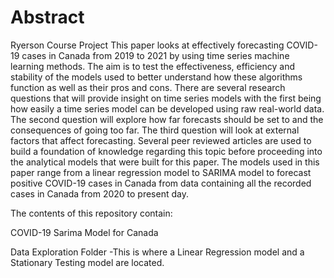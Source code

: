 # Abstract
Ryerson Course Project
This paper looks at effectively forecasting COVID-19 cases in Canada from 2019 to 2021 by using time series machine learning methods. The aim is to test the effectiveness, efficiency and stability of the models used to better understand how these algorithms function as well as their pros and cons. There are several research questions that will provide insight on time series models with the first being how easily a time series model can be developed using raw real-world data. The second question will explore how far forecasts should be set to and the consequences of going too far. The third question will look at external factors that affect forecasting. Several peer reviewed articles are used to build a foundation of knowledge regarding this topic before proceeding into the analytical models that were built for this paper. The models used in this paper range from a linear regression model to SARIMA model to forecast positive COVID-19 cases in Canada from data containing all the recorded cases in Canada from 2020 to present day.

The contents of this repository contain:

COVID-19 Sarima Model for Canada

Data Exploration Folder
-This is where a Linear Regression model and a Stationary Testing model are located.
